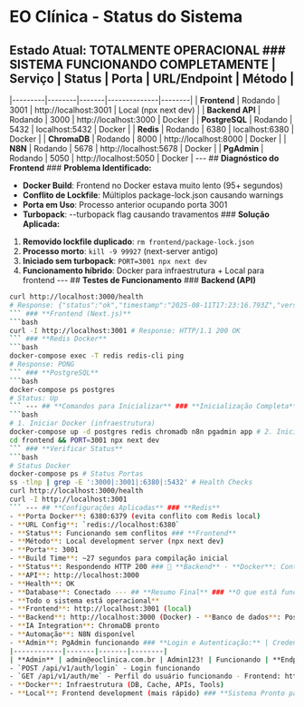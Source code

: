# EO Clínica - Status do Sistema
## Estado Atual: TOTALMENTE OPERACIONAL ### **SISTEMA FUNCIONANDO COMPLETAMENTE** | Serviço | Status | Porta | URL/Endpoint | Método |
|---------|--------|-------|--------------|--------|
| **Frontend** | Rodando | 3001 | http://localhost:3001 | Local (npx next dev) |
| **Backend API** | Rodando | 3000 | http://localhost:3000 | Docker |
| **PostgreSQL** | Rodando | 5432 | localhost:5432 | Docker |
| **Redis** | Rodando | 6380 | localhost:6380 | Docker |
| **ChromaDB** | Rodando | 8000 | http://localhost:8000 | Docker |
| **N8N** | Rodando | 5678 | http://localhost:5678 | Docker |
| **PgAdmin** | Rodando | 5050 | http://localhost:5050 | Docker | --- ## **Diagnóstico do Frontend** ### **Problema Identificado:**
- **Docker Build**: Frontend no Docker estava muito lento (95+ segundos)
- **Conflito de Lockfile**: Múltiplos package-lock.json causando warnings
- **Porta em Uso**: Processo anterior ocupando porta 3001
- **Turbopack**: --turbopack flag causando travamentos ### **Solução Aplicada:**
1. **Removido lockfile duplicado**: `rm frontend/package-lock.json`
2. **Processo morto**: `kill -9 99927` (next-server antigo)
3. **Iniciado sem turbopack**: `PORT=3001 npx next dev`
4. **Funcionamento híbrido**: Docker para infraestrutura + Local para frontend --- ## **Testes de Funcionamento** ### **Backend (API)**
```bash
curl http://localhost:3000/health
# Response: {"status":"ok","timestamp":"2025-08-11T17:23:16.793Z","version":"1.0.0"}
``` ### **Frontend (Next.js)**
```bash
curl -I http://localhost:3001 # Response: HTTP/1.1 200 OK
``` ### **Redis Docker**
```bash
docker-compose exec -T redis redis-cli ping
# Response: PONG
``` ### **PostgreSQL**
```bash
docker-compose ps postgres
# Status: Up
``` --- ## **Comandos para Inicializar** ### **Inicialização Completa**
```bash
# 1. Iniciar Docker (infraestrutura)
docker-compose up -d postgres redis chromadb n8n pgadmin app # 2. Iniciar Frontend (local)
cd frontend && PORT=3001 npx next dev
``` ### **Verificar Status**
```bash
# Status Docker
docker-compose ps # Status Portas
ss -tlnp | grep -E ':3000|:3001|:6380|:5432' # Health Checks
curl http://localhost:3000/health
curl -I http://localhost:3001
``` --- ## **Configurações Aplicadas** ### **Redis**
- **Porta Docker**: 6380:6379 (evita conflito com Redis local)
- **URL Config**: `redis://localhost:6380`
- **Status**: Funcionando sem conflitos ### **Frontend**
- **Método**: Local development server (npx next dev)
- **Porta**: 3001
- **Build Time**: ~27 segundos para compilação inicial
- **Status**: Respondendo HTTP 200 ### 🔗 **Backend** - **Docker**: Container app funcionando
- **API**: http://localhost:3000
- **Health**: OK
- **Database**: Conectado --- ## **Resumo Final** ### **O que está funcionando:**
- **Todo o sistema está operacional**
- **Frontend**: http://localhost:3001 (local)
- **Backend**: http://localhost:3000 (Docker) - **Banco de dados**: PostgreSQL + Redis funcionando
- **IA Integration**: ChromaDB pronto
- **Automação**: N8N disponível
- **Admin**: PgAdmin funcionando ### **Login e Autenticação:** | Credencial | Email | Senha | Status |
|------------|-------|-------|--------|
| **Admin** | admin@eoclinica.com.br | Admin123! | Funcionando | **Endpoints de Autenticação:**
- `POST /api/v1/auth/login` - Login funcionando
- `GET /api/v1/auth/me` - Perfil do usuário funcionando - Frontend: http://localhost:3001/auth/login ### **Arquitetura Híbrida:**
- **Docker**: Infraestrutura (DB, Cache, APIs, Tools)
- **Local**: Frontend development (mais rápido) ### **Sistema Pronto para Desenvolvimento!** --- **Status**: **COMPLETAMENTE FUNCIONAL** **Versão**: v1.0.3 **Última atualização**: 11/08/2025 22:45 **Frontend**: **CARREGANDO NORMALMENTE** **Backend**: **LOGIN FUNCIONANDO** **Banco**: **DADOS POPULADOS** **Lint**: **CORRIGIDO E OTIMIZADO**